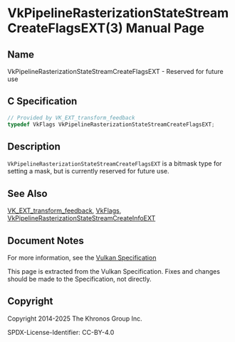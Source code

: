 # VkPipelineRasterizationStateStreamCreateFlagsEXT(3) Manual Page

## Name

VkPipelineRasterizationStateStreamCreateFlagsEXT - Reserved for future use



## [](#_c_specification)C Specification

```c++
// Provided by VK_EXT_transform_feedback
typedef VkFlags VkPipelineRasterizationStateStreamCreateFlagsEXT;
```

## [](#_description)Description

`VkPipelineRasterizationStateStreamCreateFlagsEXT` is a bitmask type for setting a mask, but is currently reserved for future use.

## [](#_see_also)See Also

[VK\_EXT\_transform\_feedback](https://registry.khronos.org/vulkan/specs/latest/man/html/VK_EXT_transform_feedback.html), [VkFlags](https://registry.khronos.org/vulkan/specs/latest/man/html/VkFlags.html), [VkPipelineRasterizationStateStreamCreateInfoEXT](https://registry.khronos.org/vulkan/specs/latest/man/html/VkPipelineRasterizationStateStreamCreateInfoEXT.html)

## [](#_document_notes)Document Notes

For more information, see the [Vulkan Specification](https://registry.khronos.org/vulkan/specs/latest/html/vkspec.html#VkPipelineRasterizationStateStreamCreateFlagsEXT)

This page is extracted from the Vulkan Specification. Fixes and changes should be made to the Specification, not directly.

## [](#_copyright)Copyright

Copyright 2014-2025 The Khronos Group Inc.

SPDX-License-Identifier: CC-BY-4.0